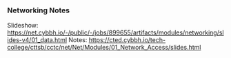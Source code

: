 ### Networking Notes
Slideshow:
https://net.cybbh.io/-/public/-/jobs/899655/artifacts/modules/networking/slides-v4/01_data.html
Notes:
https://cted.cybbh.io/tech-college/cttsb/cctc/net/Net/Modules/01_Network_Access/slides.html
